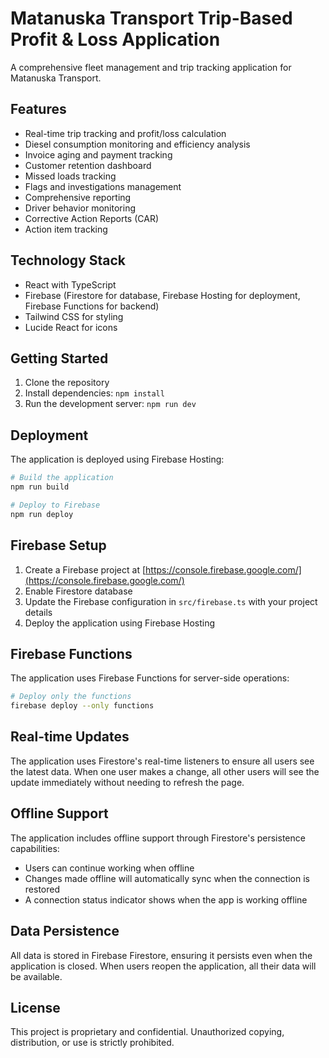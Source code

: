 # Matanuska Transport Trip-Based Profit & Loss Application

A comprehensive fleet management and trip tracking application for Matanuska Transport.

## Features

- Real-time trip tracking and profit/loss calculation
- Diesel consumption monitoring and efficiency analysis
- Invoice aging and payment tracking
- Customer retention dashboard
- Missed loads tracking
- Flags and investigations management
- Comprehensive reporting
- Driver behavior monitoring
- Corrective Action Reports (CAR)
- Action item tracking

## Technology Stack

- React with TypeScript
- Firebase (Firestore for database, Firebase Hosting for deployment, Firebase Functions for backend)
- Tailwind CSS for styling
- Lucide React for icons

## Getting Started

1. Clone the repository
2. Install dependencies: `npm install`
3. Run the development server: `npm run dev`

## Deployment

The application is deployed using Firebase Hosting:

```bash
# Build the application
npm run build

# Deploy to Firebase
npm run deploy
```

## Firebase Setup

1. Create a Firebase project at [https://console.firebase.google.com/](https://console.firebase.google.com/)
2. Enable Firestore database
3. Update the Firebase configuration in `src/firebase.ts` with your project details
4. Deploy the application using Firebase Hosting

## Firebase Functions

The application uses Firebase Functions for server-side operations:

```bash
# Deploy only the functions
firebase deploy --only functions
```

## Real-time Updates

The application uses Firestore's real-time listeners to ensure all users see the latest data. When one user makes a change, all other users will see the update immediately without needing to refresh the page.

## Offline Support

The application includes offline support through Firestore's persistence capabilities:

- Users can continue working when offline
- Changes made offline will automatically sync when the connection is restored
- A connection status indicator shows when the app is working offline

## Data Persistence

All data is stored in Firebase Firestore, ensuring it persists even when the application is closed. When users reopen the application, all their data will be available.

## License

This project is proprietary and confidential. Unauthorized copying, distribution, or use is strictly prohibited.